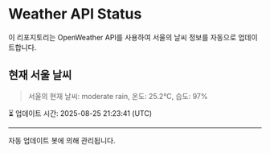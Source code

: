 
# Weather API Status

이 리포지토리는 OpenWeather API를 사용하여 서울의 날씨 정보를 자동으로 업데이트합니다.

## 현재 서울 날씨
> 서울의 현재 날씨: moderate rain, 온도: 25.2°C, 습도: 97%

⏳ 업데이트 시간: 2025-08-25 21:23:41 (UTC)

---
자동 업데이트 봇에 의해 관리됩니다.
